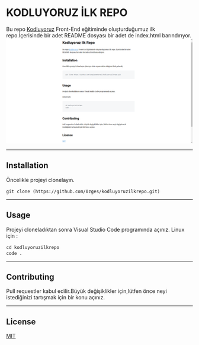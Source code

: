 # KODLUYORUZ İLK REPO
Bu repo [Kodluyoruz](https://www.kodluyoruz.org/)    Front-End eğitiminde oluşturduğumuz ilk repo.İçerisinde bir adet README dosyası bir adet de index.html barındırıyor.
![](https://raw.githubusercontent.com/Kodluyoruz/taskforce/main/git/odev1/figures/markdown.png)


---


## Installation

Öncelikle projeyi clonelayın.

    git clone (https://github.com/0zges/kodluyoruzilkrepo.git)


---


## Usage

Projeyi cloneladıktan sonra Visual Studio Code programında açınız.
Linux için : 

    cd kodluyoruzilkrepo
    code .


---



## Contributing

Pull requestler kabul edilir.Büyük değişiklikler için,lütfen önce neyi istediğinizi tartışmak için bir konu açınız.



---


## License

 [MIT](https://choosealicense.com/licenses/mit/)



